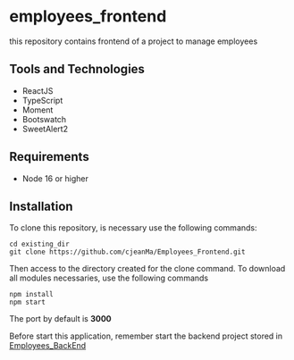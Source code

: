 # employees_frontend

this repository contains frontend of a project to manage employees
## Tools and Technologies
 - ReactJS
 - TypeScript
 - Moment
 - Bootswatch
 - SweetAlert2

## Requirements

- Node 16 or higher

## Installation

To clone this repository, is necessary use the following commands:

```
cd existing_dir
git clone https://github.com/cjeanMa/Employees_Frontend.git
```
Then access to the directory created for the clone command.
To download all modules necessaries,  use the following commands 

```
npm install
npm start
```

The port by default is **3000**

Before start this application, remember start the backend project stored in
 [Employees_BackEnd](https://github.com/cjeanMa/Employees_BackEnd)
